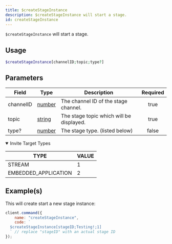 ```yaml
---
title: $createStageInstance
description: $createStageInstance will start a stage.
id: createStageInstance
---
```


`$createStageInstance` will start a stage.

## Usage

```php
$createStageInstance[channelID;topic;type?]
```

## Parameters

| Field     | Type                                                                                              | Description                              | Required |
| --------- | ------------------------------------------------------------------------------------------------- | ---------------------------------------- | :------: |
| channelID | [number](https://developer.mozilla.org/en-US/docs/Web/JavaScript/Reference/Global_Objects/Number) | The channel ID of the stage channel.     |   true   |
| topic     | [string](https://developer.mozilla.org/en-US/docs/Web/JavaScript/Reference/Global_Objects/String) | The stage topic which will be displayed. |   true   |
| type?     | [number](https://developer.mozilla.org/en-US/docs/Web/JavaScript/Reference/Global_Objects/Number) | The stage type. (listed below)           |  false   |

<details open>
  <summary>Invite Target Types</summary>

<table>
  <thead>
    <tr>
      <th>TYPE</th>
      <th>VALUE</th>
    </tr>
  </thead>
  <tbody>
    <tr>
      <td>STREAM</td>
      <td>1</td>
    </tr>
    <tr>
      <td>EMBEDDED_APPLICATION</td>
      <td>2</td>
    </tr>
  </tbody>
</table>
</details>

## Example(s)

This will create start a new stage instance:

```javascript
client.command({
    name: "createStageInstance",
    code: `
  $createStageInstance[stageID;Testing!;1] 
  ` // replace "stageID" with an actual stage ID
});
```
